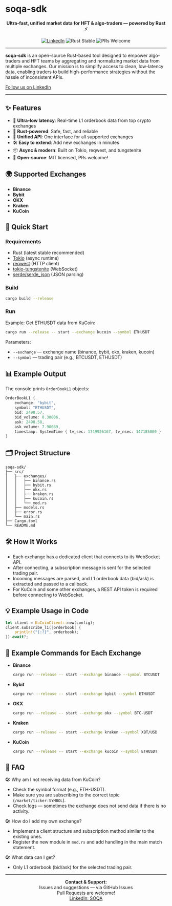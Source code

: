 # soqa-sdk


<p align="center">
  <b>Ultra-fast, unified market data for HFT & algo-traders — powered by Rust ⚡</b>
</p>

<p align="center">
  <a href="https://www.linkedin.com/company/soqaio"><img src="https://img.shields.io/badge/LinkedIn-SOQA-blue?logo=linkedin" alt="LinkedIn"></a>
  <img src="https://img.shields.io/badge/Rust-stable-orange?logo=rust" alt="Rust Stable">
  <img src="https://img.shields.io/badge/PRs-welcome-brightgreen.svg" alt="PRs Welcome">
</p>

---

**soqa-sdk** is an open-source Rust-based tool designed to empower algo-traders and HFT teams by aggregating and normalizing market data from multiple exchanges. Our mission is to simplify access to clean, low-latency data, enabling traders to build high-performance strategies without the hassle of inconsistent APIs.

[Follow us on LinkedIn](https://www.linkedin.com/company/soqaio)

---

## ✨ Features
- 🚀 **Ultra-low latency**: Real-time L1 orderbook data from top crypto exchanges
- 🦀 **Rust-powered**: Safe, fast, and reliable
- 🔗 **Unified API**: One interface for all supported exchanges
- 🛠️ **Easy to extend**: Add new exchanges in minutes
- 📦 **Async & modern**: Built on Tokio, reqwest, and tungstenite
- 🧩 **Open-source**: MIT licensed, PRs welcome!

## 🌍 Supported Exchanges
- **Binance**
- **Bybit**
- **OKX**
- **Kraken**
- **KuCoin**

## 🚀 Quick Start

### Requirements
- Rust (latest stable recommended)
- [Tokio](https://tokio.rs/) (async runtime)
- [reqwest](https://docs.rs/reqwest/) (HTTP client)
- [tokio-tungstenite](https://docs.rs/tokio-tungstenite/) (WebSocket)
- [serde/serde_json](https://serde.rs/) (JSON parsing)

### Build
```bash
cargo build --release
```

### Run

Example: Get ETHUSDT data from KuCoin:
```bash
cargo run --release -- start --exchange kucoin --symbol ETHUSDT
```

Parameters:
- `--exchange` — exchange name (binance, bybit, okx, kraken, kucoin)
- `--symbol` — trading pair (e.g., BTCUSDT, ETHUSDT)

## 📊 Example Output

The console prints `OrderBookL1` objects:
```rust
OrderBookL1 {
    exchange: "bybit",
    symbol: "ETHUSDT",
    bid: 2498.57,
    bid_volume: 0.38006,
    ask: 2498.58,
    ask_volume: 7.90089,
    timestamp: SystemTime { tv_sec: 1749926167, tv_nsec: 147185000 }
}
```

## 🗂️ Project Structure
```
soqa-sdk/
├── src/
│   ├── exchanges/
│   │   ├── binance.rs
│   │   ├── bybit.rs
│   │   ├── okx.rs
│   │   ├── kraken.rs
│   │   ├── kucoin.rs
│   │   └── mod.rs
│   ├── models.rs
│   ├── error.rs
│   └── main.rs
├── Cargo.toml
└── README.md
```

## 🛠️ How It Works
- Each exchange has a dedicated client that connects to its WebSocket API.
- After connecting, a subscription message is sent for the selected trading pair.
- Incoming messages are parsed, and L1 orderbook data (bid/ask) is extracted and passed to a callback.
- For KuCoin and some other exchanges, a REST API token is required before connecting to WebSocket.

## 💡 Example Usage in Code
```rust
let client = KuCoinClient::new(config);
client.subscribe_l1(|orderbook| {
    println!("{:?}", orderbook);
}).await?;
```

## 🏁 Example Commands for Each Exchange

- **Binance**
  ```bash
  cargo run --release -- start --exchange binance --symbol BTCUSDT
  ```
- **Bybit**
  ```bash
  cargo run --release -- start --exchange bybit --symbol ETHUSDT
  ```
- **OKX**
  ```bash
  cargo run --release -- start --exchange okx --symbol BTC-USDT
  ```
- **Kraken**
  ```bash
  cargo run --release -- start --exchange kraken --symbol XBT/USD
  ```
- **KuCoin**
  ```bash
  cargo run --release -- start --exchange kucoin --symbol ETHUSDT
  ```

## 🤔 FAQ
**Q:** Why am I not receiving data from KuCoin?
- Check the symbol format (e.g., ETH-USDT).
- Make sure you are subscribing to the correct topic (`/market/ticker:SYMBOL`).
- Check logs — sometimes the exchange does not send data if there is no activity.

**Q:** How do I add my own exchange?
- Implement a client structure and subscription method similar to the existing ones.
- Register the new module in `mod.rs` and add handling in the main match statement.

**Q:** What data can I get?
- Only L1 orderbook (bid/ask) for the selected trading pair.

---

<p align="center">
  <b>Contact & Support:</b><br>
  Issues and suggestions — via GitHub Issues<br>
  Pull Requests are welcome!<br>
  <a href="https://www.linkedin.com/company/soqaio">LinkedIn: SOQA</a>
</p> 